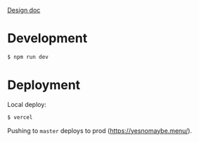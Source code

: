 [Design doc](https://docs.google.com/document/d/1RuOpcKU6vltbpkaFGFdc8MV3n3P9wTwDri-0FfRmeOI/edit)

# Development

```sh
$ npm run dev
```

# Deployment

Local deploy:

```sh
$ vercel
```

Pushing to `master` deploys to prod (https://yesnomaybe.menu/).